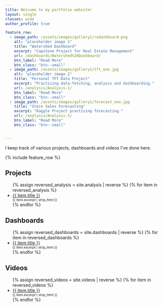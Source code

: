 ```yaml
---
title: Welcome to my portfolio website!
layout: single
classes: wide
author_profile: true

feature_row:
  - image_path: /assets/images/gallery1/radashboard.png
    alt: "placeholder image 1"
    title: "Watershed Dashboard"
    excerpt: "Capstone Project for Real Estate Management"
    url: /dashboards/Watershed%20Dashboard/
    btn_label: "Read More"
    btn_class: "btn--small"
  - image_path: /assets/images/gallery1/tft_one.jpg
    alt: "placeholder image 2"
    title: "Personal TFT Data Project"
    excerpt: "Practising data-fetching, analysis and dashboarding."
    url: /analysis/Analysis-1/
    btn_label: "Read More"
    btn_class: "btn--small"
  - image_path: /assets/images/gallery1/forecast_one.jpg
    title: "Store Sales Forecasting"
    excerpt: "Kaggle Project practising forecasting."
    url: /analysis/Analysis-3/
    btn_label: "Read More"
    btn_class: "btn--small"


---
```


I keep track of various projects, dashboards and videos I've done here.

{% include feature_row %}

## Projects
<ul>
  {% assign reversed_analysis = site.analysis | reverse %}
  {% for item in reversed_analysis %}
    <li>
      <a href="{{ item.url }}">{{ item.title }}</a>
      <span style="display: block; font-size: 0.75em;"> 
        {{ item.excerpt | strip_html }} 
      </span>
    </li>
  {% endfor %}
</ul>

## Dashboards
<ul>
  {% assign reversed_dashboards = site.dashboards | reverse %}
  {% for item in reversed_dashboards %}
    <li>
      <a href="{{ item.url }}">{{ item.title }}</a>
      <span style="display: block; font-size: 0.75em;"> 
        {{ item.excerpt | strip_html }} 
      </span>
    </li>
  {% endfor %}
</ul>

## Videos
<ul>
  {% assign reversed_videos = site.videos | reverse %}
  {% for item in reversed_videos %}
    <li>
      <a href="{{ item.url }}">{{ item.title }}</a>
      <span style="display: block; font-size: 0.75em;"> 
        {{ item.excerpt | strip_html }} 
      </span>
    </li>
  {% endfor %}
</ul>

